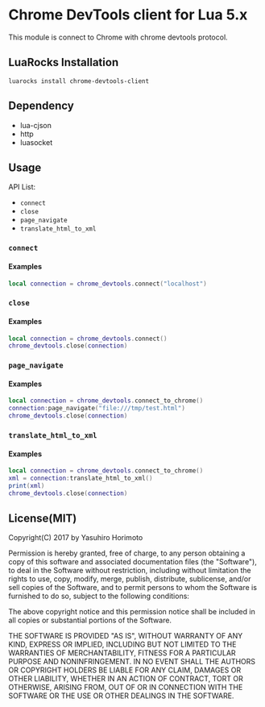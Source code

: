 Chrome DevTools client for Lua 5.x
==================================
This module is connect to Chrome with chrome devtools protocol.


LuaRocks Installation
---------------------
`luarocks install chrome-devtools-client`

Dependency
----------
- lua-cjson
- http
- luasocket

Usage
-----
API List:

- `connect`
- `close`
- `page_navigate`
- `translate_html_to_xml`

### `connect`

#### Examples
```lua
local connection = chrome_devtools.connect("localhost")
```

### `close`

#### Examples
```lua
local connection = chrome_devtools.connect()
chrome_devtools.close(connection)
```

### `page_navigate`

#### Examples
```lua
local connection = chrome_devtools.connect_to_chrome()
connection:page_navigate("file:///tmp/test.html")
chrome_devtools.close(connection)
```

### `translate_html_to_xml`

#### Examples
```lua
local connection = chrome_devtools.connect_to_chrome()
xml = connection:translate_html_to_xml()
print(xml)
chrome_devtools.close(connection)
```

License(MIT)
-------
Copyright(C) 2017 by Yasuhiro Horimoto

Permission is hereby granted, free of charge, to any person obtaining a copy of this software and associated documentation
files (the "Software"), to deal in the Software without restriction, including without limitation the rights to use, copy, modify,
merge, publish, distribute, sublicense, and/or sell copies of the Software, and to permit persons to whom the Software is
furnished to do so, subject to the following conditions:

The above copyright notice and this permission notice shall be included in all copies or substantial portions of the Software.

THE SOFTWARE IS PROVIDED "AS IS", WITHOUT WARRANTY OF ANY KIND, EXPRESS OR IMPLIED, INCLUDING
BUT NOT LIMITED TO THE WARRANTIES OF MERCHANTABILITY, FITNESS FOR A PARTICULAR PURPOSE AND
NONINFRINGEMENT. IN NO EVENT SHALL THE AUTHORS OR COPYRIGHT HOLDERS BE LIABLE FOR ANY CLAIM,
DAMAGES OR OTHER LIABILITY, WHETHER IN AN ACTION OF CONTRACT, TORT OR OTHERWISE, ARISING FROM,
OUT OF OR IN CONNECTION WITH THE SOFTWARE OR THE USE OR OTHER DEALINGS IN THE SOFTWARE.
